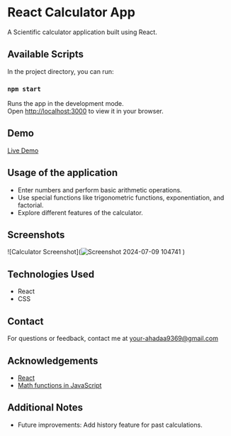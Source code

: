 # React Calculator App

A Scientific calculator application built using React.

## Available Scripts

In the project directory, you can run:

### `npm start`

Runs the app in the development mode.\
Open [http://localhost:3000](http://localhost:3000) to view it in your browser.

## Demo

[Live Demo](https://ahad275.github.io/scientificCalculator/)


## Usage of the application

- Enter numbers and perform basic arithmetic operations.
- Use special functions like trigonometric functions, exponentiation, and factorial.
- Explore different features of the calculator.

## Screenshots

![Calculator Screenshot](![Screenshot 2024-07-09 104741](https://github.com/Ahad275/scientificCalculator/assets/109778812/ae014615-e2c8-423f-a5c3-5f1aed8e5a1a)
)

## Technologies Used

- React
- CSS



## Contact

For questions or feedback, contact me at your-ahadaa9369@gmail.com

## Acknowledgements

- [React](https://reactjs.org/)
- [Math functions in JavaScript](https://developer.mozilla.org/en-US/docs/Web/JavaScript/Reference/Global_Objects/Math)


## Additional Notes

- Future improvements: Add history feature for past calculations.

